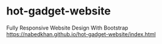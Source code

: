 # hot-gadget-website
Fully Responsive Website Design With Bootstrap
https://nabedkhan.github.io/hot-gadget-website/index.html
